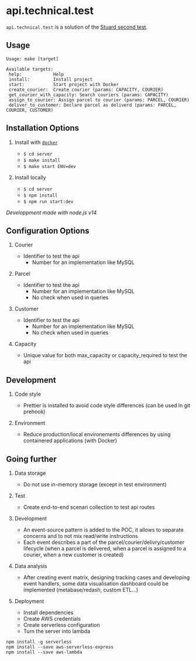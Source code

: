 # api.technical.test

`api.technical.test` is a solution of the [Stuard second test](https://github.com/StuartHiring/solutions-engineers/tree/master/second_test).

**Usage**
---

```
Usage: make [target]

Available targets:
 help:            Help
 install:         Install project
 start:           Start project with Docker
 create_courier:  Create courier (params: CAPACITY, COURIER)
 get_courier_with_capacity: Search couriers (params: CAPACITY)
 assign_to_courier: Assign parcel to courier (params: PARCEL, COURIER)
 deliver_to_customer: Declare parcel as deliverd (params: PARCEL, COURIER, CUSTOMER)
```

**Installation Options**
---

1. Install with [`docker`](https://www.docker.com)
    + `$ cd server`
    + `$ make install`
    + `$ make start ENV=dev`

2. Install locally
    + `$ cd server`
    + `$ npm install`
    + `$ npm run start:dev`

_Developpment made with node.js v14_

**Configuration Options**
---

1. Courier

    + Identifier to test the api
        - Number for an implementation like MySQL

2. Parcel

    + Identifier to test the api
    	- Number for an implementation like MySQL
      - No check when used in queries

3. Customer

    + Identifier to test the api
    	- Number for an implementation like MySQL
      - No check when used in queries

4. Capacity

    + Unique value for both max_capacity or capacity_required to test the api

**Development**
---

1. Code style

    + Prettier is installed to avoid code style differences (can be used in git prehook)

2. Environment

    + Reduce production/local environements differences by using containered applications (with Docker)

**Going further**
---

1. Data storage

    + Do not use in-memory storage (except in test environment)

2. Test

    + Create end-to-end scenari collection to test api routes

3. Development

    + An event-source pattern is added to the POC, it allows to separate concerns and to not mix read/write instructions
    + Each event describes a part of the parcel/courier/delivry/customer lifecycle (when a parcel is delivered, when a parcel is assigned to a courier, when a new customer is created)

4. Data analysis

    + After creating event matrix, designing tracking cases and developing event handlers, some data visualisation dashboard could be implemented (metabase/redash, custom ETL…)

3. Deployment

    + Install dependencies
    + Create AWS credentials
    + Create serverless configuration
    + Turn the server into lambda

```
npm install -g serverless
npm install --save aws-serverless-express
npm install --save aws-lambda
```
